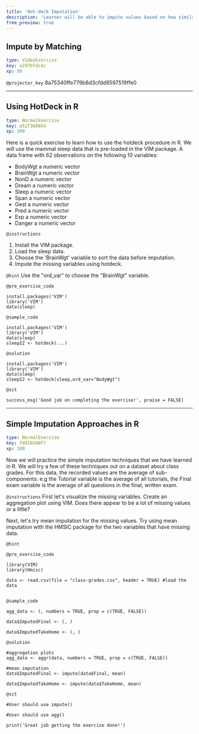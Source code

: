 ```yaml
---
title: 'Hot-deck Imputation'
description: 'Learner will be able to impute values based on how similar those values are to other values using R. '
free_preview: true
---
```


## Impute by Matching

```yaml
type: VideoExercise
key: a297bfdc4c
xp: 50
```

`@projector_key`
8a75340ffe779b8d3cfdd8597519ffe0

---

## Using HotDeck in R

```yaml
type: NormalExercise
key: a52f360854
xp: 100
```

Here is a quick exercise to learn how to use the hotdeck procedure in R.  We will use the mammal sleep data that is pre-loaded in the VIM package.  A data frame with 62 observations on the following 10 variables:
- BodyWgt a numeric vector
- BrainWgt a numeric vector
- NonD a numeric vector
- Dream a numeric vector
- Sleep a numeric vector
- Span a numeric vector
- Gest a numeric vector
- Pred a numeric vector
- Exp a numeric vector
- Danger a numeric vector

`@instructions`
1. Install the VIM package. 
2. Load the sleep data.
3. Choose the 'BrainWgt' variable to sort the data before imputation.
4. Impute the missing variables using hotdeck.

`@hint`
Use the "ord_var" to choose the "BrainWgt" variable.

`@pre_exercise_code`
```{r}
install.packages('VIM')
library('VIM')
data(sleep)
```

`@sample_code`
```{r}
install.packages('VIM')
library('VIM')
data(sleep)
sleepI2 <- hotdeck(...)
```

`@solution`
```{r}
install.packages('VIM')
library('VIM')
data(sleep)
sleepI2 <- hotdeck(sleep,ord_var="BodyWgt")
```

`@sct`
```{r}
success_msg('Good job on completing the exercise!', praise = FALSE)
```

---

## Simple Imputation Approaches in R

```yaml
type: NormalExercise
key: fd410340f7
xp: 100
```

Now we will practice the simple imputation techniques that we have learned in R.  We will try a few of these techniques out on a dataset about class grades. For this data, the recorded values are the average of sub-components: e.g the Tutorial variable is the average of all tutorials, the Final exam variable is the average of all questions in the final, written exam.  

`@instructions`
First let's visualize the missing variables.  Create an aggregation plot using VIM.  Does there appear to be a lot of missing values or a little?

Next, let's try mean imputation for the missing values.  Try using mean imputation with the HMSIC package for the two variables that have missing data.

`@hint`


`@pre_exercise_code`
```{r}
library(VIM)
library(Hmisc)

data <- read.csv(file = "class-grades.csv", header = TRUE) #load the data


```

`@sample_code`
```{r}
agg_data <- (, numbers = TRUE, prop = c(TRUE, FALSE))

data$ImputedFinal <- (, )

data$ImputedTakeHome <- (, )

```

`@solution`
```{r}
#aggregation plots
agg_data <- aggr(data, numbers = TRUE, prop = c(TRUE, FALSE))

#mean imputation
data$ImputedFinal <- impute(data$Final, mean)

data$ImputedTakeHome <- impute(data$TakeHome, mean)

```

`@sct`
```{r}
#User should use impute()

#User should use agg()

print('Great job getting the exercise done!')
```
